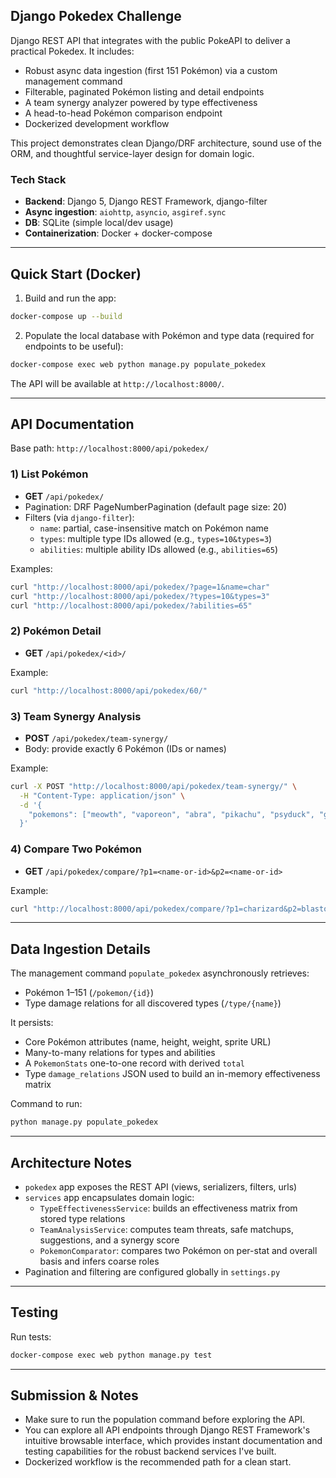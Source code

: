 ## Django Pokedex Challenge

Django REST API that integrates with the public PokeAPI to deliver a practical Pokedex. It includes:

- Robust async data ingestion (first 151 Pokémon) via a custom management command
- Filterable, paginated Pokémon listing and detail endpoints
- A team synergy analyzer powered by type effectiveness
- A head-to-head Pokémon comparison endpoint
- Dockerized development workflow

This project demonstrates clean Django/DRF architecture, sound use of the ORM, and thoughtful service-layer design for domain logic.

### Tech Stack
- **Backend**: Django 5, Django REST Framework, django-filter
- **Async ingestion**: `aiohttp`, `asyncio`, `asgiref.sync`
- **DB**: SQLite (simple local/dev usage)
- **Containerization**: Docker + docker-compose

---

## Quick Start (Docker)

1) Build and run the app:

```bash
docker-compose up --build
```

2) Populate the local database with Pokémon and type data (required for endpoints to be useful):

```bash
docker-compose exec web python manage.py populate_pokedex
```

The API will be available at `http://localhost:8000/`.

---

## API Documentation

Base path: `http://localhost:8000/api/pokedex/`

### 1) List Pokémon
- **GET** `/api/pokedex/`
- Pagination: DRF PageNumberPagination (default page size: 20)
- Filters (via `django-filter`):
  - `name`: partial, case-insensitive match on Pokémon name
  - `types`: multiple type IDs allowed (e.g., `types=10&types=3`)
  - `abilities`: multiple ability IDs allowed (e.g., `abilities=65`)

Examples:

```bash
curl "http://localhost:8000/api/pokedex/?page=1&name=char"
curl "http://localhost:8000/api/pokedex/?types=10&types=3"
curl "http://localhost:8000/api/pokedex/?abilities=65"
```


### 2) Pokémon Detail
- **GET** `/api/pokedex/<id>/`

Example:
```bash
curl "http://localhost:8000/api/pokedex/60/"

```

### 3) Team Synergy Analysis
- **POST** `/api/pokedex/team-synergy/`
- Body: provide exactly 6 Pokémon (IDs or names)

Example:
```bash
curl -X POST "http://localhost:8000/api/pokedex/team-synergy/" \
  -H "Content-Type: application/json" \
  -d '{
    "pokemons": ["meowth", "vaporeon", "abra", "pikachu", "psyduck", "golduck"]
  }'
```

### 4) Compare Two Pokémon
- **GET** `/api/pokedex/compare/?p1=<name-or-id>&p2=<name-or-id>`

Example:
```bash
curl "http://localhost:8000/api/pokedex/compare/?p1=charizard&p2=blastoise"
```

---

## Data Ingestion Details

The management command `populate_pokedex` asynchronously retrieves:

- Pokémon 1–151 (`/pokemon/{id}`)
- Type damage relations for all discovered types (`/type/{name}`)

It persists:
- Core Pokémon attributes (name, height, weight, sprite URL)
- Many-to-many relations for types and abilities
- A `PokemonStats` one-to-one record with derived `total`
- Type `damage_relations` JSON used to build an in-memory effectiveness matrix

Command to run:
```bash
python manage.py populate_pokedex
```

---

## Architecture Notes

- `pokedex` app exposes the REST API (views, serializers, filters, urls)
- `services` app encapsulates domain logic:
  - `TypeEffectivenessService`: builds an effectiveness matrix from stored type relations
  - `TeamAnalysisService`: computes team threats, safe matchups, suggestions, and a synergy score
  - `PokemonComparator`: compares two Pokémon on per-stat and overall basis and infers coarse roles
- Pagination and filtering are configured globally in `settings.py`

---

## Testing

Run tests:
```bash
docker-compose exec web python manage.py test
```

---

## Submission & Notes

- Make sure to run the population command before exploring the API.
- You can explore all API endpoints through Django REST Framework's intuitive browsable interface, which provides instant documentation and testing capabilities for the robust backend services I've built.
- Dockerized workflow is the recommended path for a clean start.

